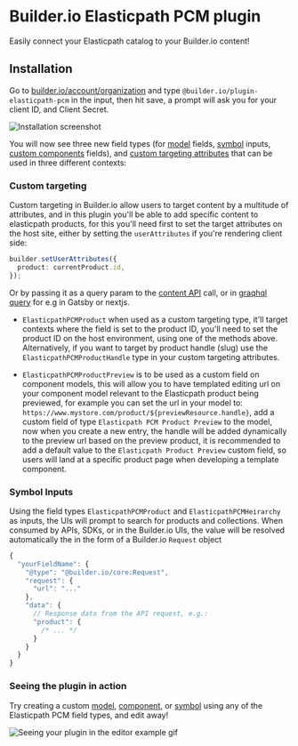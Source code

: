 # Builder.io Elasticpath PCM plugin

Easily connect your Elasticpath catalog to your Builder.io content!

## Installation

Go to [builder.io/account/organization](https://builder.io/account/organization) and type `@builder.io/plugin-elasticpath-pcm` in the input, then hit save, a prompt will ask you for your client ID, and Client Secret.

![Installation screenshot](https://cdn.builder.io/api/v1/image/assets%2F6d39f4449e2b4e6792a793bb8c1d9615%2F18a7201313914cccae7f0311a1a614ae)

You will now see three new field types (for [model](https://builder.io/c/docs/guides/getting-started-with-models) fields, [symbol](https://builder.io/c/docs/guides/symbols) inputs, [custom components](https://builder.io/c/docs/custom-react-components) fields), and [custom targeting attributes](https://www.builder.io/c/docs/guides/targeting-and-scheduling#custom-targeting) that can be used in three different contexts:

### Custom targeting

Custom targeting in Builder.io allow users to target content by a multitude of attributes, and in this plugin you'll be able to add specific content to elasticpath products, for this you'll need first to set the target attributes on the host site, either by setting the `userAttributes` if you're rendering client side:

```ts
builder.setUserAttributes({
  product: currentProduct.id,
});
```

Or by passing it as a query param to the [content API](https://www.builder.io/c/docs/query-api#:~:text=userAttributes) call, or in [graqhql query](https://www.builder.io/c/docs/graphql-api#:~:text=with%20targeting) for e.g in Gatsby or nextjs.

- `ElasticpathPCMProduct` when used as a custom targeting type, it'll target contexts where the field is set to the product ID, you'll need to set the product ID on the host environment, using one of the methods above. Alternatively, if you want to target by product handle (slug) use the `ElasticpathPCMProductHandle` type in your custom targeting attributes.

- `ElasticpathPCMProductPreview` is to be used as a custom field on component models, this will allow you to have templated editing url on your component model relevant to the Elasticpath product being previewed, for example you can set the url in your model to:
  `https://www.mystore.com/product/${previewResource.handle}`, add a custom field of type `Elasticpath PCM Product Preview` to the model, now when you create a new entry, the handle will be added dynamically to the preview url based on the preview product, it is recommended to add a default value to the `Elasticpath Product Preview` custom field, so users will land at a specific product page when developing a template component.

### Symbol Inputs

Using the field types `ElasticpathPCMProduct` and `ElasticpathPCMHeirarchy` as inputs, the UIs will prompt to search for products and collections. When consumed by APIs, SDKs, or in the Builder.io UIs, the value will be resolved automatically the in the form of a Builder.io `Request` object

```js
{
  "yourFieldName": {
    "@type": "@builder.io/core:Request",
    "request": {
      "url": "..."
    },
    "data": {
      // Response data from the API request, e.g.:
      "product": {
        /* ... */
      }
    }
  }
}
```

### Seeing the plugin in action

Try creating a custom [model](https://builder.io/c/docs/guides/getting-started-with-models), [component](https://builder.io/c/docs/custom-react-components), or [symbol](https://builder.io/c/docs/guides/symbols) using any of the Elasticpath PCM field types, and edit away!

<img src="https://i.imgur.com/uVOLn7A.gif" alt="Seeing your plugin in the editor example gif">

